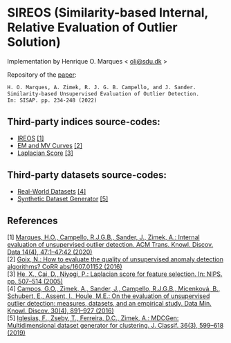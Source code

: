 # SIREOS (Similarity-based Internal, Relative Evaluation of Outlier Solution)

Implementation by Henrique O. Marques < oli@sdu.dk >

Repository of the [paper](https://doi.org/10.1007/978-3-031-17849-8_19):
```latex
H. O. Marques, A. Zimek, R. J. G. B. Campello, and J. Sander. 
Similarity-based Unsupervised Evaluation of Outlier Detection. 
In: SISAP. pp. 234-248 (2022)
```
## Third-party indices source-codes:
- [IREOS](https://github.com/homarques/ireos-extension) [[1]](#references)<br>
- [EM and MV Curves](https://github.com/ngoix/EMMV_benchmarks) [[2]](#references)<br>
- [Laplacian Score](https://github.com/jundongl/scikit-feature) [[3]](#references)<br>

## Third-party datasets source-codes:
- [Real-World Datasets](https://www.dbs.ifi.lmu.de/research/outlier-evaluation/DAMI/) [[4]](#references)<br>
- [Synthetic Dataset Generator](https://github.com/CN-TU/mdcgenpy) [[5]](#references)<br>

## <a name="references">References</a>
[1] [Marques, H.O., Campello, R.J.G.B., Sander, J., Zimek, A.: Internal evaluation of unsupervised outlier detection. ACM Trans. Knowl. Discov. Data 14(4), 47:1–47:42 (2020)](https://doi.org/10.1145/3394053)<br>
[2] [Goix, N.: How to evaluate the quality of unsupervised anomaly detection algorithms? CoRR abs/1607.01152 (2016)](https://doi.org/10.48550/arXiv.1607.01152)<br>
[3] [He, X., Cai, D., Niyogi, P.: Laplacian score for feature selection. In: NIPS. pp. 507–514 (2005)](https://proceedings.neurips.cc/paper/2005/file/b5b03f06271f8917685d14cea7c6c50a-Paper.pdf)<br>
[4] [Campos, G.O., Zimek, A., Sander, J., Campello, R.J.G.B., Micenková, B., Schubert, E., Assent, I., Houle, M.E.: On the evaluation of unsupervised outlier detection: measures, datasets, and an empirical study. Data Min. Knowl. Discov. 30(4), 891–927 (2016)](https://doi.org/10.1007/s10618-015-0444-8)<br>
[5] [Iglesias, F., Zseby, T., Ferreira, D.C., Zimek, A.: MDCGen: Multidimensional dataset generator for clustering. J. Classif. 36(3), 599–618 (2019)](https://doi.org/10.1007/s00357-019-9312-3)<br>
